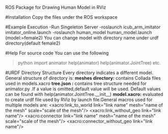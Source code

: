 ROS Package for Drawing Human Model in RViz 

#Installation
Copy the files under the ROS workspace

#Example Execution
-Run Singeleton Server
-roslaunch icub_arm_imitator imitator_online.launch
-roslaunch human_model human_model.launch (model:=female2)
You can change model with directory name under urdf directory(default female2)

#Help
For source code You can use the following
>python
>import animator
>help(animator) help(animator.JointTree) etc.

#URDF Directory Structure
Every directory indicates a different model. General structure of directory is:
__meshes directory:__ contains Collada files used in models.xacro
__tree.json :__ contains tree structure needed for animator.py .If a value is omitted,default
value will be used. Default values can be found with help(animator.JointTree.\_\_init\_\_)
__model.xacro:__ evaluated to create urdf file used by RViz by launch file.General macros used for
multiple models are:
<xacro:link_to_world link="link name" mesh="name of the mesh" scale="scale of the mesh"/>
<xacro:link_without_geo link="link name"/>
<xacro:connector link="link name" mesh="name of the mesh" scale="scale of the mesh"/>
<xacro:connector_without_geo link="link name"/>
